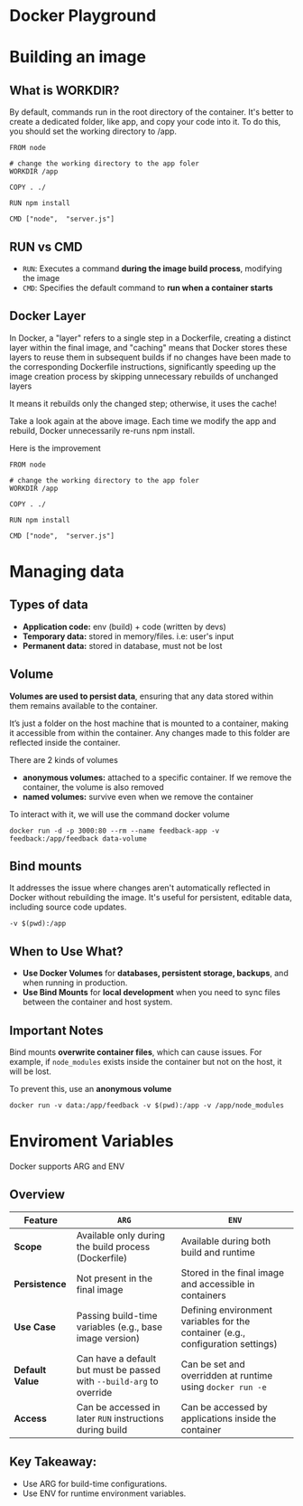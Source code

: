 # Docker Playground

# Building an image

## What is WORKDIR?

By default, commands run in the root directory of the container. It's better to create a dedicated folder, like app, and copy your code into it. To do this, you should set the working directory to /app.

```
FROM node

# change the working directory to the app foler
WORKDIR /app

COPY . ./

RUN npm install

CMD ["node",  "server.js"]
```

## RUN vs CMD

- `RUN`: Executes a command **during the image build process**, modifying the image
- `CMD`: Specifies the default command to **run when a container starts**

## Docker Layer

In Docker, a "layer" refers to a single step in a Dockerfile, creating a distinct layer within the final image, and "caching" means that Docker stores these layers to reuse them in subsequent builds if no changes have been made to the corresponding Dockerfile instructions, significantly speeding up the image creation process by skipping unnecessary rebuilds of unchanged layers

It means it rebuilds only the changed step; otherwise, it uses the cache!

Take a look again at the above image. Each time we modify the app and rebuild, Docker unnecessarily re-runs npm install.

Here is the improvement

```
FROM node

# change the working directory to the app foler
WORKDIR /app

COPY . ./

RUN npm install

CMD ["node",  "server.js"]
```

# Managing data

## Types of data

- **Application code:** env (build) + code (written by devs)
- **Temporary data:** stored in memory/files. i.e: user's input
- **Permanent data:** stored in database, must not be lost

## Volume

**Volumes are used to persist data**, ensuring that any data stored within them remains available to the container.

It’s just a folder on the host machine that is mounted to a container, making it accessible from within the container. Any changes made to this folder are reflected inside the container.

There are 2 kinds of volumes

- **anonymous volumes:** attached to a specific container. If we remove the container, the volume is also removed
- **named volumes:** survive even when we remove the container

To interact with it, we will use the command docker volume

```
docker run -d -p 3000:80 --rm --name feedback-app -v feedback:/app/feedback data-volume
```

## Bind mounts

It addresses the issue where changes aren't automatically reflected in Docker without rebuilding the image. It's useful for persistent, editable data, including source code updates.

```
-v $(pwd):/app
```

## **When to Use What?**

- **Use Docker Volumes** for **databases, persistent storage, backups**, and when running in production.
- **Use Bind Mounts** for **local development** when you need to sync files between the container and host system.

## Important Notes

Bind mounts **overwrite container files**, which can cause issues. For example, if `node_modules` exists inside the container but not on the host, it will be lost.

To prevent this, use an **anonymous volume**

```
docker run -v data:/app/feedback -v $(pwd):/app -v /app/node_modules
```

# Enviroment Variables

Docker supports ARG and ENV

## Overview

| Feature           | `ARG`                                                                | `ENV`                                                                           |
| ----------------- | -------------------------------------------------------------------- | ------------------------------------------------------------------------------- |
| **Scope**         | Available only during the build process (Dockerfile)                 | Available during both build and runtime                                         |
| **Persistence**   | Not present in the final image                                       | Stored in the final image and accessible in containers                          |
| **Use Case**      | Passing build-time variables (e.g., base image version)              | Defining environment variables for the container (e.g., configuration settings) |
| **Default Value** | Can have a default but must be passed with `--build-arg` to override | Can be set and overridden at runtime using `docker run -e`                      |
| **Access**        | Can be accessed in later `RUN` instructions during build             | Can be accessed by applications inside the container                            |

## Key Takeaway:

- Use ARG for build-time configurations.
- Use ENV for runtime environment variables.
